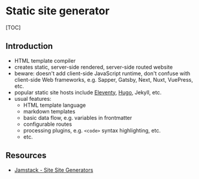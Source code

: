 # Static site generator

[TOC]



## Introduction

- HTML template compiler
- creates static, server-side rendered, server-side routed website
- beware: doesn't add client-side JavaScript runtime, don't confuse with client-side Web frameworks, e.g. Sapper, Gatsby, Next, Nuxt, VuePress, etc.
- popular static site hosts include [Eleventy](https://www.11ty.dev/), [Hugo](https://gohugo.io/), Jekyll, etc.
- usual features:
  - HTML template language
  - markdown templates
  - basic data flow, e.g. variables in frontmatter
  - configurable routes
  - processing plugins, e.g. `<code>` syntax highlighting, etc.
  - etc.
  


## Resources

- [Jamstack - Site Site Generators](https://jamstack.org/generators/)